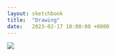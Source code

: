 ```yaml
---
layout: sketchbook
title:  "Drawing"
date:   2023-02-17 10:00:00 +0800
---
```


<img src="/Sketchbook/Images/{ page.date | date: '%Y-%m-%d' }/preview.jpg">
